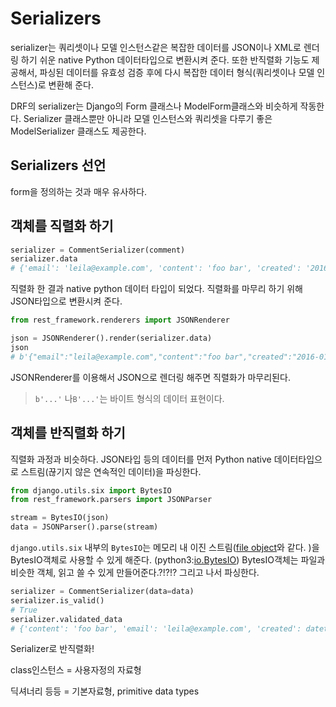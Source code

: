 # Serializers

serializer는 쿼리셋이나 모델 인스턴스같은 복잡한 데이터를 JSON이나 XML로 렌더링 하기 쉬운 native Python 데이터타입으로 변환시켜 준다. 또한 반직렬화 기능도 제공해서, 파싱된 데이터를 유효성 검증 후에 다시 복잡한 데이터 형식(쿼리셋이나 모델 인스턴스)로 변환해 준다. 

DRF의 serializer는 Django의 Form 클래스나 ModelForm클래스와 비슷하게 작동한다. Serializer 클래스뿐만 아니라 모델 인스턴스와 쿼리셋을 다루기 좋은 ModelSerializer 클래스도 제공한다. 



## Serializers 선언

form을 정의하는 것과 매우 유사하다.



## 객체를 직렬화 하기 

```python
serializer = CommentSerializer(comment)
serializer.data
# {'email': 'leila@example.com', 'content': 'foo bar', 'created': '2016-01-27T15:17:10.375877'}
```

직렬화 한 결과 native python 데이터 타입이 되었다. 직렬화를 마무리 하기 위해 JSON타입으로 변환시켜 준다. 

```python
from rest_framework.renderers import JSONRenderer

json = JSONRenderer().render(serializer.data)
json
# b'{"email":"leila@example.com","content":"foo bar","created":"2016-01-27T15:17:10.375877"}'
```

JSONRenderer를 이용해서 JSON으로 렌더링 해주면 직렬화가 마무리된다.

> `b'...'` 나`B'...'`는 바이트 형식의 데이터 표현이다. 



## 객체를 반직렬화 하기

직렬화 과정과 비슷하다. JSON타입 등의 데이터를 먼저 Python native 데이터타입으로 스트림(끊기지 않은 연속적인 데이터)을 파싱한다. 

```python
from django.utils.six import BytesIO
from rest_framework.parsers import JSONParser

stream = BytesIO(json)
data = JSONParser().parse(stream)
```

`django.utils.six` 내부의 `BytesIO`는 메모리 내 이진 스트림([file object](https://docs.python.org/3/glossary.html#term-file-object)와 같다. )을 BytesIO객체로 사용할 수 있게 해준다. (python3:[io.BytesIO](https://docs.python.org/3/library/io.html#binary-i-o)) BytesIO객체는 파일과 비슷한 객체, 읽고 쓸 수 있게 만들어준다.?!?!? 그리고 나서 파싱한다. 

```python
serializer = CommentSerializer(data=data)
serializer.is_valid()
# True
serializer.validated_data
# {'content': 'foo bar', 'email': 'leila@example.com', 'created': datetime.datetime(2012, 08, 22, 16, 20, 09, 822243)}
```

Serializer로 반직렬화!



class인스턴스 = 사용자정의 자료형

딕셔너리 등등 = 기본자료형, primitive data types